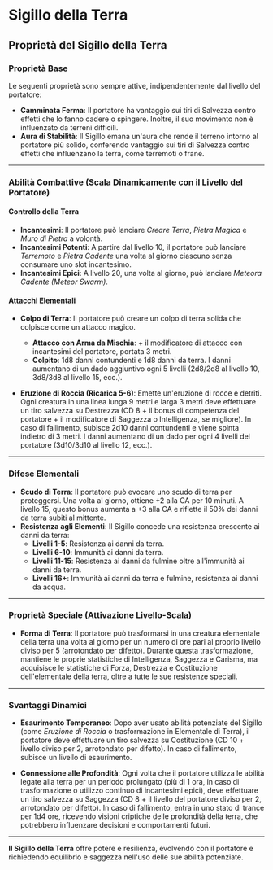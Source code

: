 # Sigillo della Terra

## Proprietà del Sigillo della Terra

### Proprietà Base

Le seguenti proprietà sono sempre attive, indipendentemente dal livello del portatore:

- **Camminata Ferma**: Il portatore ha vantaggio sui tiri di Salvezza contro effetti che lo fanno cadere o spingere. Inoltre, il suo movimento non è influenzato da terreni difficili.
- **Aura di Stabilità**: Il Sigillo emana un'aura che rende il terreno intorno al portatore più solido, conferendo vantaggio sui tiri di Salvezza contro effetti che influenzano la terra, come terremoti o frane.

---

### Abilità Combattive (Scala Dinamicamente con il Livello del Portatore)

#### **Controllo della Terra**

- **Incantesimi**: Il portatore può lanciare _Creare Terra_, _Pietra Magica_ e _Muro di Pietra_ a volontà.
- **Incantesimi Potenti**: A partire dal livello 10, il portatore può lanciare _Terremoto_ e _Pietra Cadente_ una volta al giorno ciascuno senza consumare uno slot incantesimo.
- **Incantesimi Epici**: A livello 20, una volta al giorno, può lanciare _Meteora Cadente (Meteor Swarm)_.

#### **Attacchi Elementali**

- **Colpo di Terra**: Il portatore può creare un colpo di terra solida che colpisce come un attacco magico.
    - **Attacco con Arma da Mischia**: + il modificatore di attacco con incantesimi del portatore, portata 3 metri.
    - **Colpito**: 1d8 danni contundenti e 1d8 danni da terra. I danni aumentano di un dado aggiuntivo ogni 5 livelli (2d8/2d8 al livello 10, 3d8/3d8 al livello 15, ecc.).

- **Eruzione di Roccia (Ricarica 5-6)**: Emette un'eruzione di rocce e detriti. Ogni creatura in una linea lunga 9 metri e larga 3 metri deve effettuare un tiro salvezza su Destrezza (CD 8 + il bonus di competenza del portatore + il modificatore di Saggezza o Intelligenza, se migliore). In caso di fallimento, subisce 2d10 danni contundenti e viene spinta indietro di 3 metri. I danni aumentano di un dado per ogni 4 livelli del portatore (3d10/3d10 al livello 12, ecc.).

---

### Difese Elementali

- **Scudo di Terra**: Il portatore può evocare uno scudo di terra per proteggersi. Una volta al giorno, ottiene +2 alla CA per 10 minuti. A livello 15, questo bonus aumenta a +3 alla CA e riflette il 50% dei danni da terra subiti al mittente.
- **Resistenza agli Elementi**: Il Sigillo concede una resistenza crescente ai danni da terra:
    - **Livelli 1-5**: Resistenza ai danni da terra.
    - **Livelli 6-10**: Immunità ai danni da terra.
    - **Livelli 11-15**: Resistenza ai danni da fulmine oltre all'immunità ai danni da terra.
    - **Livelli 16+**: Immunità ai danni da terra e fulmine, resistenza ai danni da acqua.

---

### Proprietà Speciale (Attivazione Livello-Scala)

- **Forma di Terra**: Il portatore può trasformarsi in una creatura elementale della terra una volta al giorno per un numero di ore pari al proprio livello diviso per 5 (arrotondato per difetto). Durante questa trasformazione, mantiene le proprie statistiche di Intelligenza, Saggezza e Carisma, ma acquisisce le statistiche di Forza, Destrezza e Costituzione dell'elementale della terra, oltre a tutte le sue resistenze speciali.

---

### Svantaggi Dinamici

- **Esaurimento Temporaneo**: Dopo aver usato abilità potenziate del Sigillo (come _Eruzione di Roccia_ o trasformazione in Elementale di Terra), il portatore deve effettuare un tiro salvezza su Costituzione (CD 10 + livello diviso per 2, arrotondato per difetto). In caso di fallimento, subisce un livello di esaurimento.

- **Connessione alle Profondità**: Ogni volta che il portatore utilizza le abilità legate alla terra per un periodo prolungato (più di 1 ora, in caso di trasformazione o utilizzo continuo di incantesimi epici), deve effettuare un tiro salvezza su Saggezza (CD 8 + il livello del portatore diviso per 2, arrotondato per difetto). In caso di fallimento, entra in uno stato di trance per 1d4 ore, ricevendo visioni criptiche delle profondità della terra, che potrebbero influenzare decisioni e comportamenti futuri.

---

**Il Sigillo della Terra** offre potere e resilienza, evolvendo con il portatore e richiedendo equilibrio e saggezza nell'uso delle sue abilità potenziate.

